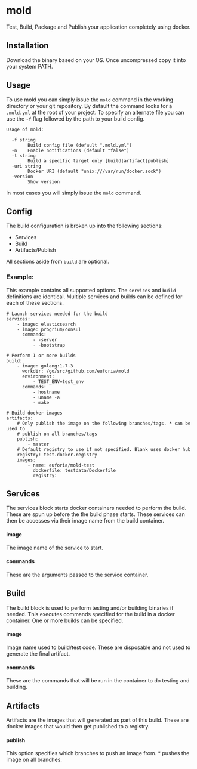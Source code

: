# mold
Test, Build, Package and Publish your application completely using docker.

## Installation
Download the binary based on your OS.  Once uncompressed copy it into your system PATH.

## Usage
To use mold you can simply issue the `mold` command in the working directory or your git
repository.  By default the command looks for a `.mold.yml` at the root of your project.  To
specify an alternate file you can use the `-f` flag followed by the path to your build config.

    Usage of mold:

      -f string
            Build config file (default ".mold.yml")
      -n    Enable notifications (default "false")
      -t string
            Build a specific target only [build|artifact|publish]
      -uri string
            Docker URI (default "unix:///var/run/docker.sock")
      -version
            Show version

In most cases you will simply issue the `mold` command.

## Config
The build configuration is broken up into the following sections:

- Services
- Build
- Artifacts/Publish

All sections aside from `build` are optional.

### Example:
This example contains all supported options.  The `services` and `build` definitions are
identical.  Multiple services and builds can be defined for each of these sections.

    # Launch services needed for the build
    services:
        - image: elasticsearch
        - image: progrium/consul
          commands:
              - -server
              - -bootstrap

    # Perform 1 or more builds
    build:
        - image: golang:1.7.3
          workdir: /go/src/github.com/euforia/mold
          environment:
              - TEST_ENV=test_env
          commands:
              - hostname
              - uname -a
              - make

    # Build docker images
    artifacts:
        # Only publish the image on the following branches/tags. * can be used to
        # publish on all branches/tags
        publish:
            - master
        # Default registry to use if not specified. Blank uses docker hub
        registry: test.docker.registry
        images:
            - name: euforia/mold-test
              dockerfile: testdata/Dockerfile
              registry:

## Services
The services block starts docker containers needed to perform the build.  These are spun up
before the the build phase starts.  These services can then be accesses via their image name
from the build container.

#### image
The image name of the service to start.

#### commands
These are the arguments passed to the service container.

## Build
The build block is used to perform testing and/or building binaries if needed.  This executes
commands specified for the build in a docker container.  One or more builds can be specified.

#### image
Image name used to build/test code.  These are disposable and not used to generate the final
artifact.

#### commands
These are the commands that will be run in the container to do testing and building.

## Artifacts
Artifacts are the images that will generated as part of this build.  These are docker images
that would then get published to a registry.  

#### publish
This option specifies which branches to push an image from.  * pushes the image on all branches.
